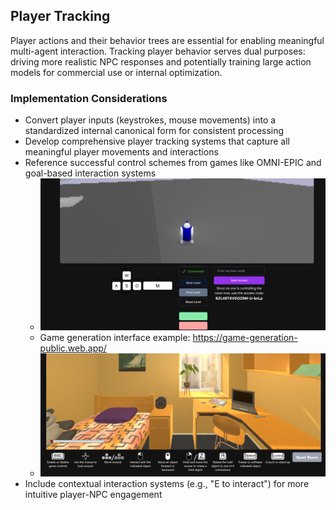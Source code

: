 ## Player Tracking

Player actions and their behavior trees are essential for enabling meaningful multi-agent interaction. Tracking player behavior serves dual purposes: driving more realistic NPC responses and potentially training large action models for commercial use or internal optimization.

### Implementation Considerations
- Convert player inputs (keystrokes, mouse movements) into a standardized internal canonical form for consistent processing
- Develop comprehensive player tracking systems that capture all meaningful player movements and interactions
- Reference successful control schemes from games like OMNI-EPIC and goal-based interaction systems
  - ![A screenshot of a video game Description automatically generated](../images/media/image1.png)
  - Game generation interface example: <https://game-generation-public.web.app/>
  - ![A screenshot of a video game Description automatically generated](../images/media/image2.png)
- Include contextual interaction systems (e.g., "E to interact") for more intuitive player-NPC engagement
